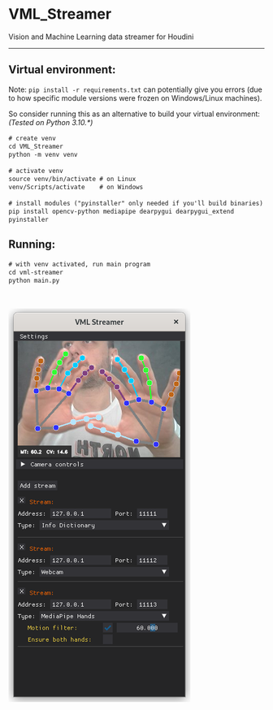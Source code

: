 <!-- Splash logo
![VML Streamer Splash](assets/images/vml_streamer_splash.png)
-->

# VML_Streamer
Vision and Machine Learning data streamer for Houdini

---

## Virtual environment:
Note: `pip install -r requirements.txt` can potentially give you errors 
(due to how specific module versions were frozen on Windows/Linux machines).

So consider running this as an alternative to build your virtual environment:  
*(Tested on Python 3.10.\*)*

	# create venv
	cd VML_Streamer
	python -m venv venv

	# activate venv
	source venv/bin/activate # on Linux
	venv/Scripts/activate    # on Windows
	
	# install modules ("pyinstaller" only needed if you'll build binaries)
	pip install opencv-python mediapipe dearpygui dearpygui_extend pyinstaller

## Running:

	# with venv activated, run main program	
	cd vml-streamer
	python main.py

<br/><br/>
![VML Streamer Screenshot](assets/images/vml_streamer.png)
